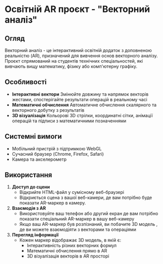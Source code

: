 # Освітній AR проєкт - "Векторний аналіз"

## Огляд
Векторний аналіз - це інтерактивний освітній додаток з доповненою реальністю (AR), призначений для вивчення основ векторного аналізу. Проєкт спрямований на студентів технічних спеціальностей, які вивчають вищу математику, фізику або комп'ютерну графіку.

## Особливостi
- **Інтерактивні вектори** Змінюйте довжину та напрямок векторів жестами, спостерігайте результати операцій в реальному часі
- **Математичні обчислення** Автоматичне обчислення скалярного та векторного добутку з результатів
- **3D візуалізація** Кольорові 3D стрілки, координатні сітки, анімації операцій та підписи з математичними позначеннями

## Системні вимоги
- Мобільний пристрій з підтримкою WebGL
- Сучасний браузер (Chrome, Firefox, Safari)
- Камера та акселерометр

## Використання
1. **Доступ до сцени**
   - Вiдкрийте HTML-файл у сумiсному веб-браузерi
   - Відкриється сцена з вашої веб-камери, де вам потрібно буде показати AR-маркер в камеру.
2. **Взаємодiя з AR**
   - Використовуйте ваш телефон або другий екран де вам потрібно показати спеціальний AR-маркер в вашу веб-камеру
   - Якщо ваш AR-маркер був розпізнаний, ви побачите 3D модель , де ви можете взаємодіяти з векторами та операціями
3. **Перегляд iнформацiї**
   - Кожен маркер відображає 3D модель, в якій є:
     - Інтерактивність різних векторних формул
     - Математичні обчислення прямо в AR
     - 3D візуалізація векторів в AR просторі
